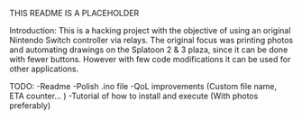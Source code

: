 THIS README IS A PLACEHOLDER

Introduction: 
  This is a hacking project with the objective of using an original Nintendo Switch controller via relays.
  The original focus was printing photos and automating drawings on the Splatoon 2 & 3 plaza, since it can be done with fewer buttons.
  However with few code modifications it can be used for other applications.

TODO:
  -Readme
  -Polish .ino file
  -QoL improvements (Custom file name, ETA counter... )
  -Tutorial of how to install and execute (With photos preferably)
